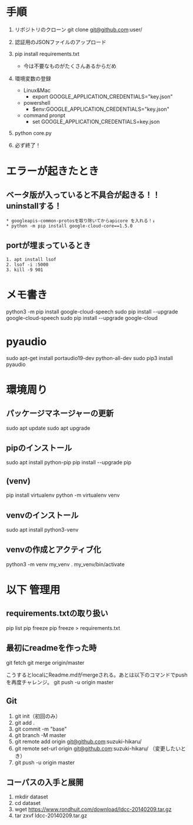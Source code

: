 # 手順
1. リポジトリのクローン
git clone git@github.com:user/

2. 認証用のJSONファイルのアップロード

3. pip install requirements.txt
    * 今は不要なものがたくさんあるからだめ

4. 環境変数の登録
    * Linux&Mac
        * export GOOGLE_APPLICATION_CREDENTIALS="key.json"
    * powershell
        * $env:GOOGLE_APPLICATION_CREDENTIALS="key.json"
    * command pronpt
        * set GOOGLE_APPLICATION_CREDENTIALS=key.json

5. python core.py

6. 必ず終了！

# エラーが起きたとき
  ## ベータ版が入っていると不具合が起きる！！ uninstallする！
    * googleapis-common-protosを取り除いてからapicore を入れる！↓
    * python -m pip install google-cloud-core==1.5.0

  ## portが埋まっているとき
    1. apt install lsof
    2. lsof -i :5000
    3. kill -9 901

# メモ書き
python3 -m pip install google-cloud-speech
sudo pip install --upgrade google-cloud-speech
sudo pip install --upgrade google-cloud

# pyaudio
sudo apt-get install portaudio19-dev python-all-dev
sudo pip3 install pyaudio

# 環境周り
## パッケージマネージャーの更新
sudo apt update
sudo apt upgrade

## pipのインストール
sudo apt install python-pip
pip install --upgrade pip

## (venv)
pip install virtualenv
python -m virtualenv venv

## venvのインストール
sudo apt install python3-venv

## venvの作成とアクティブ化
python3 -m venv my_venv
. my_venv/bin/activate


# 以下 管理用
## requirements.txtの取り扱い
pip list
pip freeze
pip freeze > requirements.txt

## 最初にreadmeを作った時
git fetch
git merge origin/master

こうするとlocalにReadme.mdがmergeされる。あとは以下のコマンドでpushを再度チャレンジ。
git push -u origin master

## Git
1. git init（初回のみ）
2. git add .
3. git commit -m "base"
4. git branch -M master
5. git remote add origin git@github.com:suzuki-hikaru/
6. git remote set-url origin git@github.com:suzuki-hikaru/ （変更したいとき）
7. git push -u origin master

## コーパスの入手と展開
1. mkdir dataset
2. cd dataset
3. wget https://www.rondhuit.com/download/ldcc-20140209.tar.gz
4. tar zxvf ldcc-20140209.tar.gz